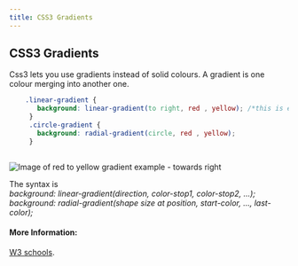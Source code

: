 ```yaml
---
title: CSS3 Gradients
---
```

## CSS3 Gradients

Css3 lets you use gradients instead of solid colours. A gradient is one colour merging into another one. 

```css
    .linear-gradient { 
       background: linear-gradient(to right, red , yellow); /*this is example below*/
     }
     .circle-gradient { 
       background: radial-gradient(circle, red , yellow);
     }
   
```
![Image of red to yellow gradient example - towards right](https://ejke.github.io/else/linear_gradient.png)

The syntax is <br/>
<i>background: linear-gradient(direction, color-stop1, color-stop2, ...);</i><br/>
<i>background: radial-gradient(shape size at position, start-color, ..., last-color);</i>


<!--This is a stub. <a href='https://github.com/freecodecamp/guides/tree/master/src/pages/css/css3-gradients/index.md' target='_blank' rel='nofollow'>Help our community expand it</a>.-->

<!--<a href='https://github.com/freecodecamp/guides/blob/master/README.md' target='_blank' rel='nofollow'>This quick style guide will help ensure your pull request gets accepted</a>.-->

<!-- The article goes here, in GitHub-flavored Markdown. Feel free to add YouTube videos, images, and CodePen/JSBin embeds  -->

#### More Information:
<!-- Please add any articles you think might be helpful to read before writing the article -->

<a href='https://www.w3schools.com/css/css3_gradients.asp' target='_blank' rel='nofollow'>W3 schools</a>.
